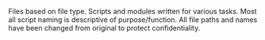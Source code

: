 Files based on file type.
Scripts and modules written for various tasks.
Most all script naming is descriptive of purpose/function.
All file paths and names have been changed from original to protect confidentiality.

